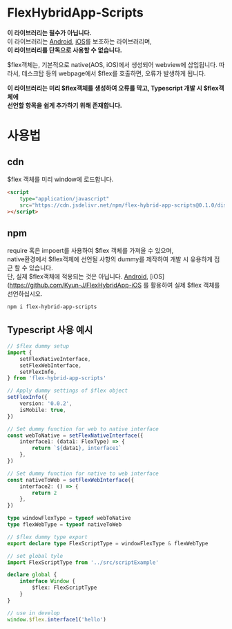 # FlexHybridApp-Scripts

**이 라이브러리는 필수가 아닙니다.**  
이 라이브러리는 [Android](https://github.com/Kyun-J/FlexHybridApp-Android), [iOS](https://github.com/Kyun-J/FlexHybridApp-iOS)를 보조하는 라이브러리며,  
**이 라이브러리를 단독으로 사용할 수 없습니다.**

\$flex객체는, 기본적으로 native(AOS, iOS)에서 생성되어 webview에 삽입됩니다.
따라서, 데스크탑 등의 webpage에서 \$flex를 호출하면, 오류가 발생하게 됩니다.

**이 라이브러리는 미리 \$flex객체를 생성하여 오류를 막고, Typescript 개발 시 \$flex객체에  
선언할 항목을 쉽게 추가하기 위해 존재합니다.**

# 사용법

## cdn

\$flex 객체를 미리 window에 로드합니다.

```html
<script
    type="application/javascript"
    src="https://cdn.jsdelivr.net/npm/flex-hybrid-app-scripts@0.1.0/dist/script.min.js"
></script>
```

## npm

require 혹은 impoert를 사용하여 \$flex 객체를 가져올 수 있으며,  
native환경에서 \$flex객체에 선언될 사항의 dummy를 제작하여 개발 시 유용하게 접근 할 수 있습니다.  
단, 실제 \$flex객체에 적용되는 것은 아닙니다. [Android](https://github.com/Kyun-J/FlexHybridApp-Android), [iOS](https://github.com/Kyun-J/FlexHybridApp-iOS 를 활용하여 실제 \$flex 객체를 선언하십시오.

```
npm i flex-hybrid-app-scripts
```

## Typescript 사용 예시

```ts
// $flex dummy setup
import {
    setFlexNativeInterface,
    setFlexWebInterface,
    setFlexInfo,
} from 'flex-hybrid-app-scripts'

// Apply dummy settings of $flex object
setFlexInfo({
    version: '0.0.2',
    isMobile: true,
})

// Set dummy function for web to native interface
const webToNative = setFlexNativeInterface({
    interface1: (data1: FlexType) => {
        return `${data1}, interface1`
    },
})

// Set dummy function for native to web interface
const nativeToWeb = setFlexWebInterface({
    interface2: () => {
        return 2
    },
})

type windowFlexType = typeof webToNative
type flexWebType = typeof nativeToWeb

// $flex dummy type export
export declare type FlexScriptType = windowFlexType & flexWebType
```

```ts
// set global tyle
import FlexScriptType from '../src/scriptExample'

declare global {
    interface Window {
        $flex: FlexScriptType
    }
}
```

```ts
// use in develop
window.$flex.interface1('hello')
```
